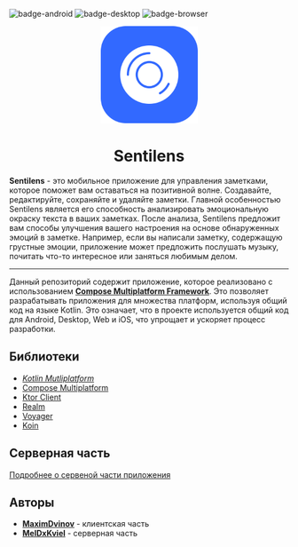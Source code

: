 ![badge-android](http://img.shields.io/badge/platform-android-6EDB8D.svg?style=flat)
![badge-desktop](http://img.shields.io/badge/platform-desktop-4D76CD.svg?style=flat)
![badge-browser](https://img.shields.io/badge/platform-js-F8DB5D.svg?style=flat)

<p  align="center">
  <img src="docs/logo.png" alt="Sentilens" width="175" height="175"></a>

</p>
<h1 align="center">
  <b>Sentilens</b>
</h1>

**Sentilens** - это мобильное приложение для управления заметками, которое поможет вам оставаться на позитивной волне. Создавайте, редактируйте, сохраняйте и удаляйте заметки. Главной особенностью Sentilens является его способность анализировать эмоциональную окраску текста в ваших заметках. После анализа, Sentilens предложит вам способы улучшения вашего настроения на основе обнаруженных эмоций в заметке. Например, если вы написали заметку, содержащую грустные эмоции, приложение может предложить послушать музыку, почитать что-то интересное или заняться любимым делом.


---

Данный репозиторий содержит приложение, которое реализовано с использованием [**Compose Multiplatform Framework**](https://github.com/JetBrains/compose-multiplatform/#readme). Это позволяет разрабатывать приложения для множества платформ, используя общий код на языке Kotlin. Это означает, что в проекте используется общий код для Android, Desktop, Web и iOS, что упрощает и ускоряет процесс разработки.

## **Библиотеки**

- [*Kotlin Mutliplatform*](https://kotlinlang.org/lp/multiplatform/)
- [Compose Multiplatform](https://www.jetbrains.com/lp/compose-multiplatform/)
- [Ktor Client](https://ktor.io/)
- [Realm](https://realm.io/)
- [Voyager](https://voyager.adriel.cafe/)
- [Koin](https://insert-koin.io/)

## Серверная часть

[Подробнее о сервеной части приложения](https://github.com/MelDxKviel/SentilensBackend/tree/master)

## Авторы

- [**MaximDvinov**](https://github.com/MaximDvinov) - клиентская часть
- [**MelDxKviel**](https://github.com/MelDxKviel) - серверная часть
